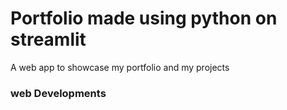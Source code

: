 # Portfolio made using python on streamlit
A web app to showcase my portfolio and my projects
### web Developments